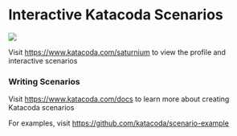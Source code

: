 # Interactive Katacoda Scenarios

[![](http://shields.katacoda.com/katacoda/saturnium/count.svg)](https://www.katacoda.com/saturnium "Get your profile on Katacoda.com")

Visit https://www.katacoda.com/saturnium to view the profile and interactive scenarios

### Writing Scenarios
Visit https://www.katacoda.com/docs to learn more about creating Katacoda scenarios

For examples, visit https://github.com/katacoda/scenario-example
